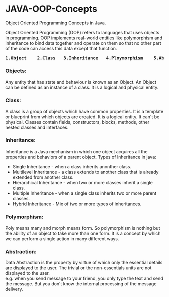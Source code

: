 # JAVA-OOP-Concepts
Object Oriented Programming Concepts in Java.

Object Oriented Programming (OOP) refers to languages that uses objects in programming. OOP implements real-world entities like polymorphism and inheritance to bind data together and operate on them so that no other part of the code can access this data except that function.
<pre><B>1.Object    2.Class   3.Inheritance   4.Ploymorphism    5.Abstraction   6.Encapsulation</B></pre>

<h3>Objects:</h3> 
Any entity that has state and behaviour is known as an Object. An Object can be defined as an instance of a class. It is a logical and physical entity.<br>

<h3>Class:</h3> 
A class is a group of objects which have common properties. It is a template or blueprint from which objects are created. It is a logical entity. It can't be physical. Classes contain fields, constructors, blocks, methods, other nested classes and interfaces.

<h3>Inheritance:</h3>
Inheritance is a Java mechanism in which one object acquires all the properties and behaviors of a parent object. Types of Inheritance in java:
<ul>
  <li>Single Inheritance - when a class inherits anonther class.</li>
  <li>Multilevel Inheritance - a class extends to another class that is already extended from another class.</li>
  <li>Hierarchical Inheritance - when two or more classes inherit a single class.</li>
  <li>Multiple Inheritance - when a single class inherits two or more parent classes.</li>
  <li>Hybrid Inheritance - Mix of two or more types of inheritances.</li>
</ul>

<h3>Polymorphism:</h3>
Poly means many and morph means form. So polymorphism is nothing but the ability of an object to take more than one form. It is a concept by which we can perform a single action in many different ways.

<h3>Abstraction:</h3>
Data Abstraction is the property by virtue of which only the essential details are displayed to the user. The trivial or the non-essentials units are not displayed to the user.
<br>e.g. when you send message to your friend, you only type the text and send the message. But you don’t know the internal processing of the message delivery.
